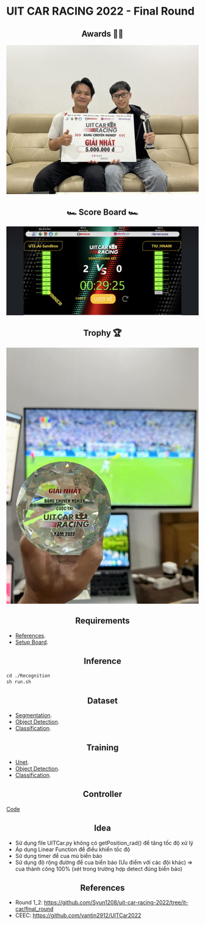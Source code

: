 # UIT CAR RACING 2022 - Final Round

## <div align="center">Awards 👨‍💻</div>
<p align="center">
 <img src="images/memory.png" width="800">
</p>

## <div align="center">🏎️ Score Board 🏎️</div>
<p align="center">
 <img src="images/score_board.png" width="800">
</p>

## <div align="center">Trophy 🏆</div>
<p align="center">
 <img src="images/Trophy_WC.png" width="800">
</p>

## <div align="center">Requirements</div>
- [References](https://github.com/vantin2912/UITCar2022).
- [Setup Board](https://github.com/dotrannhattuong/UIT_Car_Racing_2022/tree/main/setup_board).

## <div align="center">Inference</div>
```
cd ./Recognition
sh run.sh
```

## <div align="center">Dataset</div>
- [Segmentation](https://github.com/dotrannhattuong/UIT_Car_Racing_2022/tree/main/dataset/segmentation).
- [Object Detection](https://github.com/dotrannhattuong/UIT_Car_Racing_2022/tree/main/dataset/object_detection).
- [Classification](https://github.com/dotrannhattuong/UIT_Car_Racing_2022/tree/main/dataset/classification).

## <div align="center">Training</div>
- [Unet](https://github.com/dotrannhattuong/UIT_Car_Racing_2022/tree/main/notebook/segment).
- [Object Detection](https://github.com/dotrannhattuong/UIT_Car_Racing_2022/tree/main/notebook/object_detection).
- [Classification](https://github.com/dotrannhattuong/UIT_Car_Racing_2022/tree/main/notebook/classification).

## <div align="center">Controller</div>
[Code](https://github.com/dotrannhattuong/UIT_Car_Racing_2022/blob/main/Recognition/controller.py)

## <div align="center">Idea</div>
- Sử dụng file UITCar.py không có getPosition_rad() để tăng tốc độ xử lý
- Áp dụng Linear Function để điều khiển tốc độ
- Sử dụng timer để cua mù biển báo 
- Sử dụng độ rộng đường để cua biển báo (Ưu điểm với các đội khác) => cua thành công 100% (xét trong trường hợp detect đúng biển báo)

## <div align="center">References</div>
- Round 1_2: https://github.com/Syun1208/uit-car-racing-2022/tree/it-car/final_round
- CEEC: https://github.com/vantin2912/UITCar2022